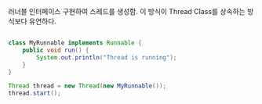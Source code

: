 
러너블 인터페이스 구현하여 스레드를 생성함. 이 방식이 Thread Class를 상속하는 방식보다 유연하다.

```java

class MyRunnable implements Runnable {
    public void run() {
        System.out.println("Thread is running");
    }
}

Thread thread = new Thread(new MyRunnable());
thread.start();

```